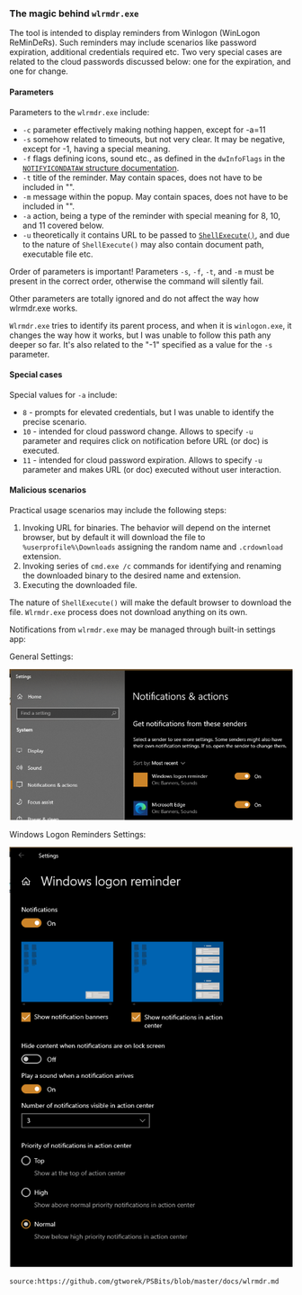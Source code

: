 ### The magic behind `wlrmdr.exe`

The tool is intended to display reminders from Winlogon (WinLogon ReMinDeRs). Such reminders may include scenarios like password expiration, additional credentials required etc. 
Two very special cases are related to the cloud passwords discussed below: one for the expiration, and one for change.

#### Parameters 
Parameters to the `wlrmdr.exe` include:
- `-c` parameter effectively making nothing happen, except for -a=11
- `-s` somehow related to timeouts, but not very clear. It may be negative, except for -1, having a special meaning.
- `-f` flags defining icons, sound etc., as defined in the `dwInfoFlags` in the [`NOTIFYICONDATAW` structure documentation](https://docs.microsoft.com/en-us/windows/win32/api/shellapi/ns-shellapi-notifyicondataw). 
- `-t` title of the reminder. May contain spaces, does not have to be included in "".
- `-m` message within the popup. May contain spaces, does not have to be included in "".
- `-a` action, being a type of the reminder with special meaning for 8, 10, and 11 covered below.
- `-u` theoretically it contains URL to be passed to [`ShellExecute()`](https://docs.microsoft.com/en-us/windows/win32/api/shellapi/nf-shellapi-shellexecutew), and due to the nature of `ShellExecute()` may also contain document path, executable file etc. 

Order of parameters is important! Parameters `-s`, `-f`, `-t`, and `-m` must be present in the correct order, otherwise the command will silently fail.

Other parameters are totally ignored and do not affect the way how wlrmdr.exe works.

`Wlrmdr.exe` tries to identify its parent process, and when it is `winlogon.exe`, it changes the way how it works, but I was unable to follow this path any deeper so far. It's also related to the "-1" specified as a value for the `-s` parameter.

#### Special cases
Special values for `-a` include:
- `8` - prompts for elevated credentials, but I was unable to identify the precise scenario.
- `10` - intended for cloud password change. Allows to specify `-u` parameter and requires click on notification before URL (or doc) is executed.
- `11` - intended for cloud password expiration. Allows to specify `-u` parameter and makes URL (or doc) executed without user interaction.

#### Malicious scenarios
Practical usage scenarios may include the following steps:
1. Invoking URL for binaries. The behavior will depend on the internet browser, but by default it will download the file to `%userprofile%\Downloads` assigning the random name and `.crdownload` extension.
1. Invoking series of `cmd.exe /c` commands for identifying and renaming the downloaded binary to the desired name and extension.
1. Executing the downloaded file.

The nature of `ShellExecute()` will make the default browser to download the file. `Wlrmdr.exe` process does not download anything on its own.

Notifications from `wlrmdr.exe` may be managed through built-in settings app:

General Settings:

![Settings](./images/wlrmdrl1.png)

Windows Logon Reminders Settings:

![Details](./images/wlrmdr2.png)

~~~
source:https://github.com/gtworek/PSBits/blob/master/docs/wlrmdr.md
~~~
